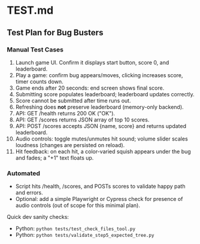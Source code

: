 # TEST.md

## Test Plan for Bug Busters

### Manual Test Cases
1. Launch game UI. Confirm it displays start button, score 0, and leaderboard.
2. Play a game: confirm bug appears/moves, clicking increases score, timer counts down.
3. Game ends after 20 seconds: end screen shows final score.
4. Submitting score populates leaderboard; leaderboard updates correctly.
5. Score cannot be submitted after time runs out.
6. Refreshing does **not** preserve leaderboard (memory-only backend).
7. API: GET /health returns 200 OK ("OK").
8. API: GET /scores returns JSON array of top 10 scores.
9. API: POST /scores accepts JSON {name, score} and returns updated leaderboard.
10. Audio controls: toggle mutes/unmutes hit sound; volume slider scales loudness (changes are persisted on reload).
11. Hit feedback: on each hit, a color-varied squish appears under the bug and fades; a "+1" text floats up.

### Automated
- Script hits /health, /scores, and POSTs scores to validate happy path and errors.
- Optional: add a simple Playwright or Cypress check for presence of audio controls (out of scope for this minimal plan).

Quick dev sanity checks:
- Python: `python tests/test_check_files_tool.py`
- Python: `python tests/validate_step5_expected_tree.py`
